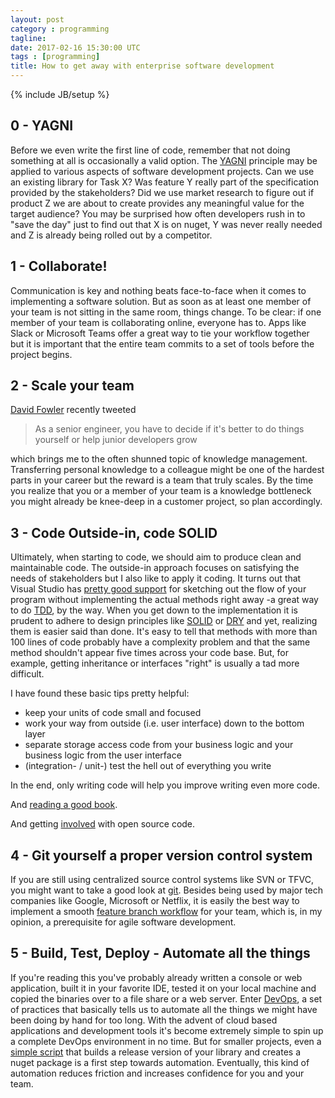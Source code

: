 ```yaml
---
layout: post
category : programming
tagline:
date: 2017-02-16 15:30:00 UTC 
tags : [programming]
title: How to get away with enterprise software development
---
```

{% include JB/setup %}

0 - YAGNI
---------

Before we even write the first line of code, remember that not doing something
at all is occasionally a valid option. The
[YAGNI](https://en.wikipedia.org/wiki/You_aren't_gonna_need_it) principle may be
applied to various aspects of software development projects. Can we use an
existing library for Task X? Was feature Y really part of the specification
provided by the stakeholders? Did we use market research to figure out if
product Z we are about to create provides any meaningful value for the target
audience? You may be surprised how often developers rush in to "save the day"
just to find out that X is on nuget, Y was never really needed and Z is already
being rolled out by a competitor.

1 - Collaborate!
----------------

Communication is key and nothing beats face-to-face when it comes to
implementing a software solution. But as soon as at least one member of your
team is not sitting in the same room, things change. To be clear: if one member
of your team is collaborating online, everyone has to. Apps like Slack or
Microsoft Teams offer a great way to tie your workflow together but it is
important that the entire team commits to a set of tools before the project
begins.

2 - Scale your team
-------------------

[David Fowler](https://twitter.com/davidfowl/status/830574942320152578) recently
tweeted
>As a senior engineer, you have to decide if it's better to do things
yourself or help junior developers grow

which brings me to the often shunned topic of knowledge management. Transferring
personal knowledge to a colleague might be one of the hardest parts in your
career but the reward is a team that truly scales. By the time you realize that
you or a member of your team is a knowledge bottleneck you might already be
knee-deep in a customer project, so plan accordingly.

3 - Code Outside-in, code SOLID
-------------------------------

Ultimately, when starting to code, we should aim to produce clean and
maintainable code. The outside-in approach focuses on satisfying the needs of
stakeholders but I also like to apply it coding. It turns out that Visual Studio
has [pretty good
support](https://msdn.microsoft.com/en-us/library/dn872466.aspx) for sketching
out the flow of your program without implementing the actual methods right away
-a great way to do [TDD](https://www.pluralsight.com/courses/outside-in-tdd),
by the way. When you get down to the implementation it is prudent to adhere to
design principles like
[SOLID](https://en.wikipedia.org/wiki/SOLID_(object-oriented_design)) or
[DRY](https://en.wikipedia.org/wiki/Don%27t_repeat_yourself) and yet, realizing
them is easier said than done. It's easy to tell that methods with more than 100
lines of code probably have a complexity problem and that the same method
shouldn't appear five times across your code base. But, for example, getting
inheritance or interfaces "right" is usually a tad more difficult.

I have found these basic tips pretty helpful:
- keep your units of code small and focused
- work your way from outside (i.e. user interface) down to the
bottom layer 
- separate storage access code from your business logic and your
business logic from the user interface 
- (integration- / unit-) test the hell
out of everything you write

In the end, only writing code will help you improve writing even more code.

And [reading a good
book](https://www.amazon.de/Microsoft%C2%AE-NET-Architecting-Applications-PRO-Developer/dp/073562609X).

And getting [involved](https://www.github.com) with open source code.

4 - Git yourself a proper version control system
------------------------------------------------

If you are still using centralized source control systems like SVN or TFVC, you
might want to take a good look at [git](https://git-scm.com/). Besides being
used by major tech companies like Google, Microsoft or Netflix, it is easily the
best way to implement a smooth [feature branch
workflow](https://www.atlassian.com/git/tutorials/comparing-workflows#feature-branch-workflows)
for your team, which is, in my opinion, a prerequisite for agile software
development.

5 - Build, Test, Deploy - Automate all the things
-------------------------------------------------

If you're reading this you've probably already written a console or web
application, built it in your favorite IDE, tested it on your local machine and
copied the binaries over to a file share or a web server. Enter
[DevOps](https://en.wikipedia.org/wiki/DevOps), a set of practices that
basically tells us to automate all the things we might have been doing by hand
for too long. With the advent of cloud based applications and development tools
it's become extremely simple to spin up a complete DevOps environment in no
time. But for smaller projects, even a [simple
script](https://github.com/hoetz/SimpleAD/blob/master/BuildRelease.ps1) that
builds a release version of your library and creates a nuget package is a first
step towards automation. Eventually, this kind of automation reduces friction
and increases confidence for you and your team.
